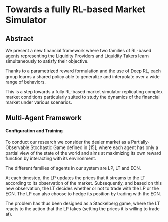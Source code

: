 # Towards a fully RL-based Market Simulator
## Abstract

We present a new financial framework where two families of RL-based agents representing the Liquidity Providers and Liquidity Takers learn simultaneously to satisfy their objective.

Thanks to a parametrized reward formulation and the use of Deep RL, each group learns a shared policy able to generalize and interpolate over a wide range of behaviors.

This is a step towards a fully RL-based market simulator replicating complex market conditions particularly suited to study the dynamics of the financial market under various scenarios.

## Multi-Agent Framework
#### Configuration and Training
To conduct our research we consider the dealer market as a Partially-Observable Stochastic Game defined in [15]; where each agent has only a partial view of the state of the world and aims at maximizing its own reward function by interacting with its environment.

The different families of agents in our system are LP, LT and ECN.

At each timestep, the LP updates the prices that it streams to the LT according to its observation of the market. Subsequently, and based on this new observation, the LT decides whether or not to trade with the LP or the ECN. The LP can also choose to hedge its position by trading with the ECN.

The problem has thus been designed as a Stackelberg game, where the LT reacts to the action that the LP takes (setting the prices it is willing to trade at).

